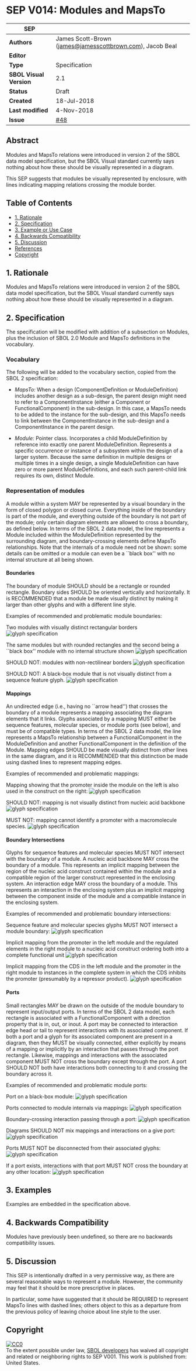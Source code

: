 # SEP V014: Modules and MapsTo

| SEP | |
| --- | --- |
| **Authors** | James Scott-Brown (james@jamesscottbrown.com), Jacob Beal |
| **Editor** |  |
| **Type** | Specification |
| **SBOL Visual Version** | 2.1 |
| **Status** | Draft |
| **Created** | 18-Jul-2018 |
| **Last modified** | 4-Nov-2018 |
| **Issue**         | [#48](https://github.com/SynBioDex/SBOL-visual/issues/48) |


## Abstract

Modules and MapsTo relations were introduced in version 2 of the SBOL data model specification, but the SBOL Visual standard currently says nothing about how these should be visually represented in a diagram. 

This SEP suggests that modules be visually represented by enclosure, with lines indicating mapping relations crossing the module border.


## Table of Contents  <remove TOC if SEP is rather short>
- [1. Rationale](#rationale) 
- [2. Specification](#specification)
- [3. Example or Use Case](#example)
- [4. Backwards Compatibility](#compatibility)
- [5. Discussion](#discussion)
- [References](#references)
- [Copyright](#copyright)

## 1. Rationale <a name="rationale"></a>

Modules and MapsTo relations were introduced in version 2 of the SBOL data model specification, but the SBOL Visual standard currently says nothing about how these should be visually represented in a diagram.

## 2. Specification <a name="specification"></a>

The specification will be modified with addition of a subsection on Modules, plus the inclusion of SBOL 2.0 Module and MapsTo definitions in the vocabulary.

### Vocabulary

The following will be added to the vocabulary section, copied from the SBOL 2 specification:

* _MapsTo:_ When a design (ComponentDefinition or ModuleDefinition) includes another design as a sub-design, the parent design might need to refer to a ComponentInstance (either a Component or FunctionalComponent) in the sub-design.
In this case, a MapsTo needs to be added to the instance for the sub-design, and this MapsTo needs to link between the ComponentInstance in the sub-design and a ComponentInstance in the parent design.

* _Module:_ Pointer class. Incorporates a child ModuleDefinition by reference into exactly one parent ModuleDefinition. Represents a specific occurrence or instance of a subsystem within the design of a larger system. Because the same definition in multiple designs or multiple times in a single design, a single ModuleDefinition can have zero or more parent ModuleDefinitions, and each such parent-child link requires its own, distinct Module.


### Representation of modules 

A module within a system MAY be represented by a visual boundary in the form of closed polygon or closed curve.
Everything inside of the boundary is part of the module, and everything outside of the boundary is not part of the module; only certain diagram elements are allowed to cross a boundary, as defined below.
In terms of the SBOL 2 data model, the line represents a Module included within the ModuleDefinition represented by the surrounding diagram, and boundary-crossing elements define MapsTo relationships.
Note that the internals of a module need not be shown: some details can be omitted or a module can even be a ``black box'' with no internal structure at all being shown.

#### Boundaries
The boundary of module SHOULD should be a rectangle or rounded rectangle. Boundary sides SHOULD be oriented vertically and horizontally.  It is RECOMMENDED that a module be made visually distinct by making it larger than other glyphs and with a different line style.

Examples of recommended and problematic module boundaries:

Two modules with visually distinct rectangular borders
![glyph specification](../specification/figures/examples/pngversions/moduleA-rectangle.png)

The same modules but with rounded rectangles and the second being a ``black box'' module with no internal structure shown
![glyph specification](../specification/figures/examples/pngversions/moduleA-roundrect.png)

SHOULD NOT: modules with non-rectilinear borders
![glyph specification](../specification/figures/examples/pngversions/moduleA-nonrect.png)

SHOULD NOT: A black-box module that is not visually distinct from a sequence feature glyph.
![glyph specification](../specification/figures/examples/pngversions/moduleA-nondistinct.png)

#### Mappings	

An undirected edge (i.e., having no ``arrow head'') that crosses the boundary of a module represents a mapping associating the diagram elements that it links. 
Glyphs associated by a mapping MUST either be sequence features, molecular species, or module ports (see below), and must be of compatible types.
In terms of the SBOL 2 data model, the line represents a MapsTo relationship between a FunctionalComponent in the ModuleDefinition and another FunctionalComponent in the definition of the Module.
	Mapping edges SHOULD be made visually distinct from other lines in the same diagram, and it is RECOMMENDED that this distinction be made using dashed lines to represent mapping edges.

Examples of recommended and problematic mappings: 

Mapping showing that the promoter inside the module on the left is also used in the construct on the right:
![glyph specification](../specification/figures/examples/pngversions/moduleB-mapping.png)

SHOULD NOT: mapping is not visually distinct from nucleic acid backbone
![glyph specification](../specification/figures/examples/pngversions/moduleB-nondistinct.png)

MUST NOT: mapping cannot identify a promoter with a macromolecule species.
![glyph specification](../specification/figures/examples/pngversions/moduleB-incompatible.png)

#### Boundary Intersections
Glyphs for sequence features and molecular species MUST NOT intersect with the boundary of a module.
	A nucleic acid backbone MAY cross the boundary of a module. This represents an implicit mapping between the region of the nucleic acid construct contained within the module and a compatible region of the larger construct represented in the enclosing system.
	An interaction edge MAY cross the boundary of a module. This represents an interaction in the enclosing system plus an implicit mapping between the component inside of the module and a compatible instance in the enclosing system.

Examples of recommended and problematic boundary intersections: 

Sequence feature and molecular species glyphs MUST NOT intersect a module boundary: 
![glyph specification](../specification/figures/examples/pngversions/moduleC-badcrossing.png)

Implicit mapping from the promoter in the left module and the regulated elements in the right module to a nucleic acid construct ordering both into a complete functional unit
![glyph specification](../specification/figures/examples/pngversions/moduleC-backbone.png)

Implicit mapping from the CDS in the left module and the promoter in the right module to instances in the complete system in which the CDS inhibits the promoter (presumably by a repressor product).
![glyph specification](../specification/figures/examples/pngversions/moduleC-interaction.png)

#### Ports

Small rectangles MAY be drawn on the outside of the module boundary to represent input/output ports.
In terms of the SBOL 2 data model, each rectangle is associated with a FunctionalComponent with a direction property that is in, out, or inout.
A port may be connected to interaction edge head or tail to represent interactions with its associated component. 
If both a port and a glyph for its associated component are present in a diagram, then they MUST be visually connected, either explicitly by means of a mapping or implicitly by an interaction that passes through the port rectangle.
Likewise, mappings and interactions with the associated component MUST NOT cross the boundary except through the port.
A port SHOULD NOT both have interactions both connecting to it and crossing the boundary across it.

Examples of recommended and problematic module ports: 

Port on a black-box module:
![glyph specification](../specification/figures/examples/pngversions/moduleD-blackbox.png)

Ports connected to module internals via mappings:
![glyph specification](../specification/figures/examples/pngversions/moduleD-mappings.png)

Boundary-crossing interaction passing through a port: 
![glyph specification](../specification/figures/examples/pngversions/moduleD-interactions.png)

Diagrams SHOULD NOT mix mappings and interactions on a give port:
![glyph specification](../specification/figures/examples/pngversions/moduleD-mixed.png)

Ports MUST NOT be disconnected from their associated glyphs:
![glyph specification](../specification/figures/examples/pngversions/moduleD-disconnected.png)

If a port exists, interactions with that port MUST NOT cross the boundary at any other location:
![glyph specification](../specification/figures/examples/pngversions/moduleD-evaded.png)

## 3. Examples <a name='example'></a>

Examples are embedded in the specification above.

## 4. Backwards Compatibility <a name='compatibility'></a>

Modules have previously been undefined, so there are no backwards compatibility issues.

## 5. Discussion <a name='discussion'></a>

This SEP is intentionally drafted in a very permissive way, as there are several reasonable ways to represent a module. However, the community may feel that it should be more prescriptive in places.

In particular, some have suggested that it should be REQUIRED to represent MapsTo lines with dashed lines; others object to this as a departure from the previous policy of leaving choice about line style to the user. 


## Copyright <a name='copyright'></a>

<p xmlns:dct="http://purl.org/dc/terms/" xmlns:vcard="http://www.w3.org/2001/vcard-rdf/3.0#">
  <a rel="license"
     href="http://creativecommons.org/publicdomain/zero/1.0/">
    <img src="http://i.creativecommons.org/p/zero/1.0/88x31.png" style="border-style: none;" alt="CC0" />
  </a>
  <br />
  To the extent possible under law,
  <a rel="dct:publisher"
     href="sbolstandard.org">
    <span property="dct:title">SBOL developers</span></a>
  has waived all copyright and related or neighboring rights to
  <span property="dct:title">SEP V001</span>.
This work is published from:
<span property="vcard:Country" datatype="dct:ISO3166"
      content="US" about="sbolstandard.org">
  United States</span>.
</p>